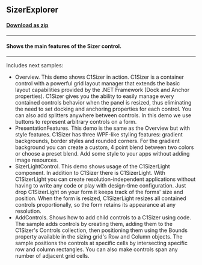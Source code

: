 ## SizerExplorer
#### [Download as zip](https://grapecity.github.io/DownGit/#/home?url=https://github.com/GrapeCity/ComponentOne-WinForms-Samples/tree/master/Core\Sizer\CS\SizerExplorer)
____
#### Shows the main features of the Sizer control.
____
Includes next samples: 

* Overview. This demo shows C1Sizer in action.
  C1Sizer is a container control with a powerful grid layout manager that extends the basic layout capabilities provided by the 
  .NET Framework (Dock and Anchor properties). C1Sizer gives you the ability to easily manage every contained controls behavior 
  when the panel is resized, thus eliminating the need to set docking and anchoring properties for each control. You can also add 
  splitters anywhere between controls. In this demo we use buttons to represent arbitrary controls on a form.
* PresentationFeatures. This demo is the same as the Overview but with style features.
  C1Sizer has three WPF-like styling features: gradient backgrounds, border styles and rounded corners. For the gradient background 
  you can create a custom, 4 point blend between two colors or choose a preset blend. Add some style to your apps without adding 
  image resources.
* SizerLightControl. This demo shows usage of the C1SizerLight component.
  In addition to C1Sizer there is C1SizerLight. With C1SizerLight you can create resolution-independent applications without having 
  to write any code or play with design-time configuration. Just drop C1SizerLight on your form it keeps track of the forms' size 
  and position. When the form is resized, C1SizerLight resizes all contained controls proportionally, so the form retains its 
  appearance at any resolution.
* AddControls. Shows how to add child controls to a C1Sizer using code.
  The sample adds controls by creating them, adding them to the C1Sizer's Controls collection, then positioning them using the 
  Bounds property available in the sizing grid's Row and Column objects.
  The sample positions the controls at specific cells by intersecting specific row and column rectangles. You can also make controls 
  span any number of adjacent grid cells.